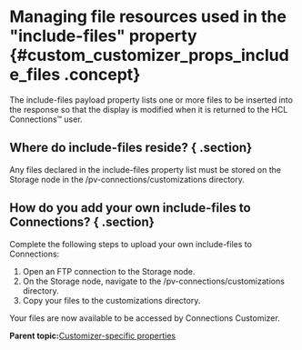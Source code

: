 # Managing file resources used in the "include-files" property {#custom_customizer_props_include_files .concept}

The include-files payload property lists one or more files to be inserted into the response so that the display is modified when it is returned to the HCL Connections™ user.

## Where do include-files reside? { .section}

Any files declared in the include-files property list must be stored on the Storage node in the /pv-connections/customizations directory.

<!--For more information on configuring persistent volumes in Connections, see [Setting up persistent volumes on a high availability deployment \(NFS\)](../install/r_Orient_Me_setup_pers_vols_HA.md).-->

## How do you add your own include-files to Connections? { .section}

Complete the following steps to upload your own include-files to Connections:

1.  Open an FTP connection to the Storage node.
2.  On the Storage node, navigate to the /pv-connections/customizations directory.
3.  Copy your files to the customizations directory.

Your files are now available to be accessed by Connections Customizer.

**Parent topic:**[Customizer-specific properties](../customize/custom_customizer_props.md)

